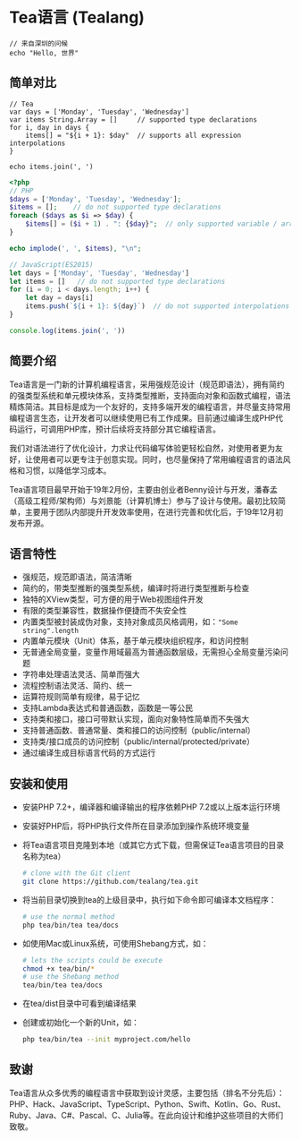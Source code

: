 # Tea语言 (Tealang)

```Tea
// 来自深圳的问候
echo "Hello, 世界"
```

## 简单对比

```Tea
// Tea
var days = ['Monday', 'Tuesday', 'Wednesday']
var items String.Array = []   	// supported type declarations
for i, day in days {
	items[] = "${i + 1}: $day"  // supports all expression interpolations
}

echo items.join(', ')
```

```PHP
<?php
// PHP
$days = ['Monday', 'Tuesday', 'Wednesday'];
$items = [];  	// do not supported type declarations
foreach ($days as $i => $day) {
	$items[] = ($i + 1) . ": {$day}";  // only supported variable / array-value / object-property interpolations
}

echo implode(', ', $items), "\n";
```

```javascript
// JavaScript(ES2015)
let days = ['Monday', 'Tuesday', 'Wednesday']
let items = []   // do not supported type declarations
for (i = 0; i < days.length; i++) {
	let day = days[i]
	items.push(`${i + 1}: ${day}`)  // do not supported interpolations on version < ES2015
}

console.log(items.join(', '))
```

## 简要介绍

Tea语言是一门新的计算机编程语言，采用强规范设计（规范即语法），拥有简约的强类型系统和单元模块体系，支持类型推断，支持面向对象和函数式编程，语法精炼简洁。其目标是成为一个友好的，支持多端开发的编程语言，并尽量支持常用编程语言生态，让开发者可以继续使用已有工作成果。目前通过编译生成PHP代码运行，可调用PHP库，预计后续将支持部分其它编程语言。

我们对语法进行了优化设计，力求让代码编写体验更轻松自然，对使用者更为友好，让使用者可以更专注于创意实现。同时，也尽量保持了常用编程语言的语法风格和习惯，以降低学习成本。

Tea语言项目最早开始于19年2月份，主要由创业者Benny设计与开发，潘春孟（高级工程师/架构师）与刘景能（计算机博士）参与了设计与使用。最初比较简单，主要用于团队内部提升开发效率使用，在进行完善和优化后，于19年12月初发布开源。

## 语言特性

- 强规范，规范即语法，简洁清晰
- 简约的，带类型推断的强类型系统，编译时将进行类型推断与检查
- 独特的XView类型，可方便的用于Web视图组件开发
- 有限的类型兼容性，数据操作便捷而不失安全性
- 内置类型被封装成伪对象，支持对象成员风格调用，如：```"Some string".length```
- 内置单元模块（Unit）体系，基于单元模块组织程序，和访问控制
- 无普通全局变量，变量作用域最高为普通函数层级，无需担心全局变量污染问题
- 字符串处理语法灵活、简单而强大
- 流程控制语法灵活、简约、统一
- 运算符规则简单有规律，易于记忆
- 支持Lambda表达式和普通函数，函数是一等公民
- 支持类和接口，接口可带默认实现，面向对象特性简单而不失强大
- 支持普通函数、普通常量、类和接口的访问控制（public/internal）
- 支持类/接口成员的访问控制（public/internal/protected/private）
- 通过编译生成目标语言代码的方式运行

## 安装和使用

- 安装PHP 7.2+，编译器和编译输出的程序依赖PHP 7.2或以上版本运行环境

- 安装好PHP后，将PHP执行文件所在目录添加到操作系统环境变量

- 将Tea语言项目克隆到本地（或其它方式下载，但需保证Tea语言项目的目录名称为tea）
	```sh
	# clone with the Git client
	git clone https://github.com/tealang/tea.git
	```
	
- 将当前目录切换到tea的上级目录中，执行如下命令即可编译本文档程序：
	```sh
	# use the normal method
	php tea/bin/tea tea/docs
	```
	
- 如使用Mac或Linux系统，可使用Shebang方式，如：
	```sh
	# lets the scripts could be execute
	chmod +x tea/bin/*
	# use the Shebang method
	tea/bin/tea tea/docs
	```
	
- 在tea/dist目录中可看到编译结果
	
- 创建或初始化一个新的Unit，如：
	
	```sh
	php tea/bin/tea --init myproject.com/hello
	```

## 致谢

Tea语言从众多优秀的编程语言中获取到设计灵感，主要包括（排名不分先后）：PHP、Hack、JavaScript、TypeScript、Python、Swift、Kotlin、Go、Rust、Ruby、Java、C#、Pascal、C、Julia等。在此向设计和维护这些项目的大师们致敬。

